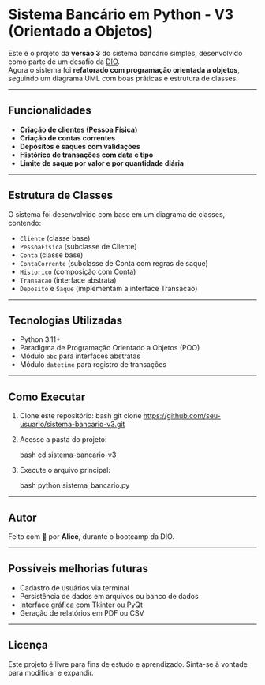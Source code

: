 # Sistema Bancário em Python - V3 (Orientado a Objetos)

Este é o projeto da **versão 3** do sistema bancário simples, desenvolvido como parte de um desafio da [DIO](https://www.dio.me/).  
Agora o sistema foi **refatorado com programação orientada a objetos**, seguindo um diagrama UML com boas práticas e estrutura de classes.

---

## Funcionalidades

- **Criação de clientes (Pessoa Física)**
- **Criação de contas correntes**
- **Depósitos e saques com validações**
- **Histórico de transações com data e tipo**
- **Limite de saque por valor e por quantidade diária**

---

## Estrutura de Classes

O sistema foi desenvolvido com base em um diagrama de classes, contendo:

- `Cliente` (classe base)
- `PessoaFisica` (subclasse de Cliente)
- `Conta` (classe base)
- `ContaCorrente` (subclasse de Conta com regras de saque)
- `Historico` (composição com Conta)
- `Transacao` (interface abstrata)
- `Deposito` e `Saque` (implementam a interface Transacao)

---

## Tecnologias Utilizadas

- Python 3.11+
- Paradigma de Programação Orientado a Objetos (POO)
- Módulo `abc` para interfaces abstratas
- Módulo `datetime` para registro de transações

---

##  Como Executar

1. Clone este repositório:
   bash
   git clone https://github.com/seu-usuario/sistema-bancario-v3.git

2. Acesse a pasta do projeto:

   bash
   cd sistema-bancario-v3

3. Execute o arquivo principal:

   bash
   python sistema_bancario.py

---

## Autor

Feito com 💙 por **Alice**, durante o bootcamp da DIO.

---

## Possíveis melhorias futuras

* Cadastro de usuários via terminal
* Persistência de dados em arquivos ou banco de dados
* Interface gráfica com Tkinter ou PyQt
* Geração de relatórios em PDF ou CSV

---

## Licença

Este projeto é livre para fins de estudo e aprendizado. Sinta-se à vontade para modificar e expandir.

